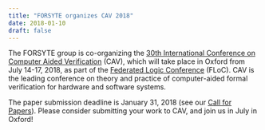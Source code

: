 ```yaml
---
title: "FORSYTE organizes CAV 2018"
date: 2018-01-10
draft: false
---
```

<p>The FORSYTE group is co-organizing the <a href="http://cavconference.org/2018/">30th International Conference on Computer Aided Verification</a> (CAV)<span id="more-5930"/>, which will take place in Oxford from July 14-17, 2018, as part of the <a href="http://www.floc2018.org/">Federated Logic Conference</a> (FLoC). CAV is the leading conference on theory and practice of computer-aided formal verification for hardware and software systems.</p>
<p>The paper submission deadline is January 31, 2018 (see our <a href="http://cavconference.org/2018/cav-2018-call-for-papers/">Call for Papers</a>). Please consider submitting your work to CAV, and join us in July in Oxford!</p>
<div class="fix"><!----></div>
